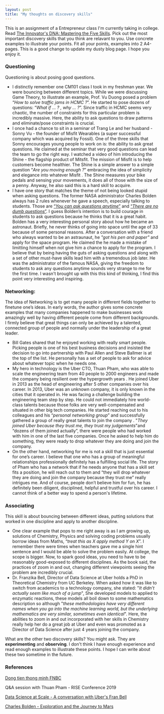 ```yaml
---
layout: post
title: "My thoughts on discovery skills"
---
```


This is an assignment of a Entrepreneur class I'm currently taking in college. Read [The Innovator's DNA: Mastering the Five Skills](https://www.goodreads.com/book/show/10054210-the-innovator-s-dna). Pick out the most important discovery skills that you think are relavant to you. Use concrete examples to illustrate your points. Fit all your points, examples into 2 A4-pages.
This is a good change to update my dusty blog page. I hope you enjoy it.

### Questioning
Questioning is about posing good questions.
- I distinctly remember one CM101 class I took in my freshman year. We were bouncing between different topics. While we were discussing Game Theory, to illustrate an example, Prof. Vu Duong posed a problem “*How to solve traffic jams in HCMC ?*”.  He started to pose dozens of questions: “*What if … ? , why … ?*”. Since traffic in HCMC seems very chaotic, the number of constraints for this particular problem is incredibly massive. Here, the ability to ask questions to draw patterns and eliminate/pose constraints is crucial.
- I once had a chance to sit in a seminar of Trang Le and her husband - Sonny Vu - the founder of Misfit Wearables (a super successful company which was acquired by Fossil). One of the three skills that Sonny encourages young people to work on is: the ability to ask great questions. He claimed at the seminar that very good questions can lead the team to go the right way. I watched a video of him introducing the Shine - the flagship product of Mitsfit. The mission of Misfit is to help customers become healthier. The Shine is a simple answer to a simple question “*Are you moving enough ?*” embracing the idea of simplicity and elegance into whatever Misfit . The Shine measures your bike pedals and sensing your movements, it does all of those with the size of a penny. Anyway, he also said this is a hard skill to acquire.
- I have one story that matches the theme of not being looked stupid when asking questions. The former NASA administrator Charles Bolden always has 2 rules whenever he gave a speech, especially talking to students. Those are [“*You can ask questions anytime*”](https://youtu.be/q1g4Se8jHuY?t=266) and [“*There are no dumb questions*”](https://youtu.be/skWZxTH4gVU?t=94). I guess Bolden’s intention is to build courage in students to ask questions because he thinks that it is a great habit. Bolden has a very interesting personal story about how he became an astronaut. Briefly, he never thinks of going into space until the age of 33 because of some personal reasons. After a conversation with a friend who always wanted to be an astraunaut, he *"got his pen and paper"* and apply for the space program. He claimed the he made a mistake of limitting himself when not give him a chance to apply for the program. I believe that by being having the guts of asking questions and along with a set of other must-have skills lead him with a tremendous job later. He was the administrator of the famous NASA, giving the freedom to students to ask any questions anytime sounds very strange to me for the first time. I wasn't brought up with this this kind of thinking, I find this point very interesting and inspiring.
### Networking:
The idea of Networking is to get many people in different fields together to finetune one’s ideas. In early words, the author gives some concrete examples that many companies happened to make businesses work amazingly well by having different people come from different backgrounds. I firmly believe that great things can only be achieved by a talented, connected group of people and normally under the leadership of a great leader.
- Bill Gates shared that he enjoyed working with really smart people. Picking people is one of his best business decisions and insisted the decision to go into partnership with Paul Allen and Steve Ballmer is at the top of the list. He personally has a set of people to ask for advice about whatever topic when he needs one.
- My hero in technology is the Uber CTO, Thuan Pham, who was able to scale the engineering team from 40 people to 2000 engineers and made the company being resilient over the hypergrowth years . He joined Uber in 2013 as the head of engineering after 5 other companies over his career. In 2013, Uber was an unknown company, it is only known in the cities that it operated in. He was facing a challenge building the engineering team step by step. He could not immediately hire world-class talents because those folks are very well-compensated and situated in other big tech companies. He started reaching out to his colleagues and  his “*personal networking group*” and successfully gathered a group of really great talents to join the company . "*They joined Uber because they trust me, they trust my judgements*"and “dozens of them joined actually”, there were people who had worked with him in one of the last five companies. Once he asked to help him do something, they were ready to drop whatever they are doing and join the company.
- On the other hand, networking for me is not a skill that is just essential for one’s career. I believe that one who has a group of meaningful relationships professionally definitely has a fulfilling social life. The story of Pham who has a network that if he needs anyone that has a skill set fits a position, he will reach out to them and “they will drop whatever they are doing and join the company because they trust me” really intrigues me. And of course, people don’t believe him for fun, he has definitely been diligent, disciplined, helpful and trustful over his career. I cannot think of a better way to spend a person's lifetime.

### Associating
This skill is about bouncing between different ideas, putting solutions that worked in one discipline and apply to another discipline.
- One clear example that pops to me right away is as I am growing up, solutions of Chemistry, Physics and solving coding problems usually borrow ideas from Maths, “*treat this as X apply method Y on X*”. I remember there were times when teachers gave me a single hint sentence and I would be able to solve the problem easily. At college, the scope is bigger. Now, to spark good ideas, you need to have to be reasonably good-exposed to different disciplines. As the book said, the practices of zoom in and out, changing different viewpoints seeing the problem are incredibly crucial.
- Dr. Franzika Bell, Director of Data Science at Uber holds a PhD in Theoretical Chemistry from UC  Berkeley. When asked how it was like to switch from academics to a technology company, she stated: "*It didn’t actually seem like much of a jump*", She developed models to applied to enzymatic reactions, these models all boil down to some mathematics description so although "*these methodologies have very different names when you go into the machine learning world, but the underlying mathematics are very similar, sometimes even identical*". Here, the abilities to zoom in and out incorporated with her skills in Chemistry really help her do a great job at Uber and even was promoted as a Director of Data Science after just 4 years joining the company.

What are the other two discovery skills? You might ask. They are **experimenting** and **observing**. I don't think I have enough experience and read enough examples to illustrate these points. I hope I can write about these two sometime in the future.
### References
[Dong tien thong minh FNBC](https://youtu.be/VoYZJlNE6Og?t=43)

Q&A session with Thuan Pham - RISE Conference 2019

[Data Science at Scale - A conversation with Uber's Fran Bell](https://eng.uber.com/data-science-at-scale-a-conversation-with-ubers-fran-bell/)

[Charles Bolden - Exploration and the Journey to Mars](https://www.youtube.com/watch?v=q1g4Se8jHuY)
